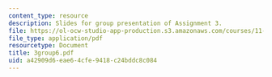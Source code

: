 ```yaml
---
content_type: resource
description: Slides for group presentation of Assignment 3.
file: https://ol-ocw-studio-app-production.s3.amazonaws.com/courses/11-946j-beijing-urban-design-studio-summer-2004/a42909d6eae64cfe9418c24bddc8c084_3group6.pdf
file_type: application/pdf
resourcetype: Document
title: 3group6.pdf
uid: a42909d6-eae6-4cfe-9418-c24bddc8c084
---
```


